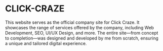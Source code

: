 # CLICK-CRAZE
This website serves as the official company site for Click Craze. It showcases the range of services offered by the company, including Web Development, SEO, UI/UX Design, and more. The entire site—from concept to completion—was designed and developed by me from scratch, ensuring a unique and tailored digital experience.
